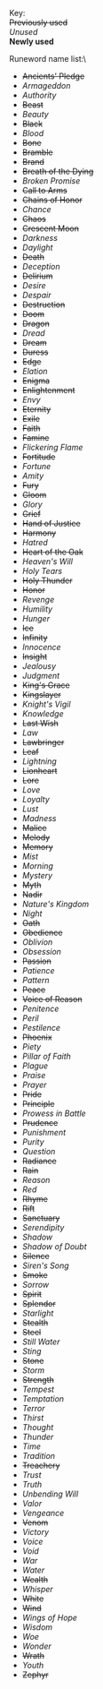 Key:\
~~Previously used~~\
*Unused*\
**Newly used**

Runeword name list:\
- ~~Ancients' Pledge~~
- *Armageddon*
- *Authority*
- ~~Beast~~
- *Beauty*
- ~~Black~~
- *Blood*
- ~~Bone~~
- ~~Bramble~~
- ~~Brand~~
- ~~Breath of the Dying~~
- *Broken Promise*
- ~~Call to Arms~~
- ~~Chains of Honor~~
- *Chance*
- ~~Chaos~~
- ~~Crescent Moon~~
- *Darkness*
- *Daylight*
- ~~Death~~
- *Deception*
- ~~Delirium~~
- *Desire*
- *Despair*
- ~~Destruction~~
- ~~Doom~~
- ~~Dragon~~
- *Dread*
- ~~Dream~~
- ~~Duress~~
- ~~Edge~~
- *Elation*
- ~~Enigma~~
- ~~Enlightenment~~
- *Envy*
- ~~Eternity~~
- ~~Exile~~
- ~~Faith~~
- ~~Famine~~
- *Flickering Flame*
- ~~Fortitude~~
- *Fortune*
- *Amity*
- ~~Fury~~
- ~~Gloom~~
- *Glory*
- ~~Grief~~
- ~~Hand of Justice~~
- ~~Harmony~~
- *Hatred*
- ~~Heart of the Oak~~
- *Heaven's Will*
- *Holy Tears*
- ~~Holy Thunder~~
- ~~Honor~~
- *Revenge*
- *Humility*
- *Hunger*
- ~~Ice~~
- ~~Infinity~~
- *Innocence*
- ~~Insight~~
- *Jealousy*
- *Judgment*
- ~~King's Grace~~
- ~~Kingslayer~~
- *Knight's Vigil*
- *Knowledge*
- ~~Last Wish~~
- *Law*
- ~~Lawbringer~~
- ~~Leaf~~
- *Lightning*
- ~~Lionheart~~
- ~~Lore~~
- *Love*
- *Loyalty*
- *Lust*
- *Madness*
- ~~Malice~~
- ~~Melody~~
- ~~Memory~~
- *Mist*
- *Morning*
- *Mystery*
- ~~Myth~~
- ~~Nadir~~
- *Nature's Kingdom*
- *Night*
- ~~Oath~~
- ~~Obedience~~
- *Oblivion*
- *Obsession*
- ~~Passion~~
- *Patience*
- *Pattern*
- ~~Peace~~
- ~~Voice of Reason~~
- *Penitence*
- *Peril*
- *Pestilence*
- ~~Phoenix~~
- *Piety*
- *Pillar of Faith*
- *Plague*
- *Praise*
- *Prayer*
- ~~Pride~~
- ~~Principle~~
- *Prowess in Battle*
- ~~Prudence~~
- *Punishment*
- *Purity*
- *Question*
- ~~Radiance~~
- ~~Rain~~
- *Reason*
- *Red*
- ~~Rhyme~~
- ~~Rift~~
- ~~Sanctuary~~
- *Serendipity*
- *Shadow*
- *Shadow of Doubt*
- ~~Silence~~
- *Siren's Song*
- ~~Smoke~~
- *Sorrow*
- ~~Spirit~~
- ~~Splendor~~
- *Starlight*
- ~~Stealth~~
- ~~Steel~~
- *Still Water*
- *Sting*
- ~~Stone~~
- *Storm*
- ~~Strength~~
- *Tempest*
- *Temptation*
- *Terror*
- *Thirst*
- *Thought*
- *Thunder*
- *Time*
- *Tradition*
- ~~Treachery~~
- *Trust*
- *Truth*
- *Unbending Will*
- *Valor*
- *Vengeance*
- ~~Venom~~
- *Victory*
- *Voice*
- *Void*
- *War*
- *Water*
- ~~Wealth~~
- *Whisper*
- ~~White~~
- ~~Wind~~
- *Wings of Hope*
- *Wisdom*
- *Woe*
- *Wonder*
- ~~Wrath~~
- *Youth*
- ~~Zephyr~~
